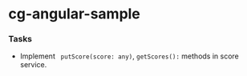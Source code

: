 # cg-angular-sample

### Tasks

- Implement ` putScore(score: any)`, `getScores():` methods in score service.
